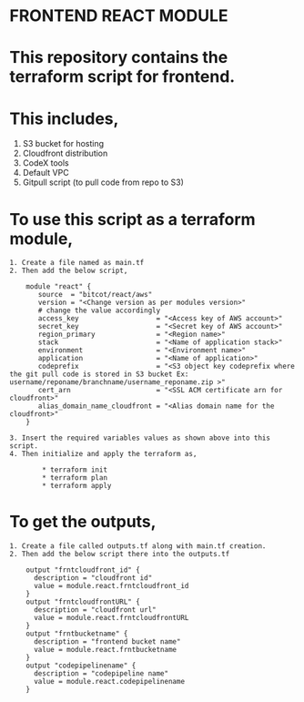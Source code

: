 # FRONTEND REACT MODULE

# This repository contains the terraform script for frontend.

# This includes, 
   1. S3 bucket for hosting
   2. Cloudfront distribution
   3. CodeX tools
   4. Default VPC
   5. Gitpull script (to pull code from repo to S3)


# To use this script as a terraform module, 

    1. Create a file named as main.tf
    2. Then add the below script,

        module "react" {
           source  = "bitcot/react/aws"
           version = "<Change version as per modules version>"
           # change the value accordingly  
           access_key                   = "<Access key of AWS account>"
           secret_key                   = "<Secret key of AWS account>"
           region_primary               = "<Region name>"
           stack                        = "<Name of application stack>"
           environment                  = "<Environment name>"
           application                  = "<Name of application>" 
           codeprefix                   = "<S3 object key codeprefix where the git pull code is stored in S3 bucket Ex: username/reponame/branchname/username_reponame.zip >"
           cert_arn                     = "<SSL ACM certificate arn for cloudfront>"
           alias_domain_name_cloudfront = "<Alias domain name for the cloudfront>" 
        }

    3. Insert the required variables values as shown above into this script.
    4. Then initialize and apply the terraform as,

            * terraform init
            * terraform plan 
            * terraform apply 

# To get the outputs, 
    
    1. Create a file called outputs.tf along with main.tf creation.
    2. Then add the below script there into the outputs.tf

        output "frntcloudfront_id" {
          description = "cloudfront id"
          value = module.react.frntcloudfront_id
        }
        output "frntcloudfrontURL" {
          description = "cloudfront url"
          value = module.react.frntcloudfrontURL
        }
        output "frntbucketname" {
          description = "frontend bucket name"
          value = module.react.frntbucketname
        }
        output "codepipelinename" {
          description = "codepipeline name"
          value = module.react.codepipelinename
        }

